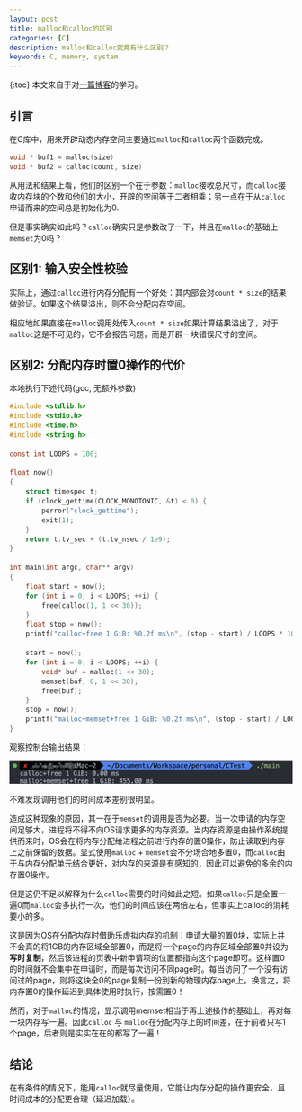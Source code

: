 ```yaml
---
layout: post
title: malloc和calloc的区别
categories: [C]
description: malloc和calloc究竟有什么区别？
keywords: C, memory, system
---
```


{:toc}
本文来自于对[一篇博客](https://vorpus.org/blog/why-does-calloc-exist/)的学习。

## 引言
在C库中，用来开辟动态内存空间主要通过`malloc`和`calloc`两个函数完成。

```c
void * buf1 = malloc(size)
void * buf2 = calloc(count, size)
```

从用法和结果上看，他们的区别一个在于参数：`malloc`接收总尺寸，而`calloc`接收内存块的个数和他们的大小，开辟的空间等于二者相乘；另一点在于从`calloc`申请而来的空间总是初始化为0.

但是事实确实如此吗？`calloc`确实只是参数改了一下，并且在`malloc`的基础上`memset`为0吗？

## 区别1: 输入安全性校验

实际上，通过`calloc`进行内存分配有一个好处：其内部会对`count * size`的结果做验证。如果这个结果溢出，则不会分配内存空间。

相应地如果直接在`malloc`调用处传入`count * size`如果计算结果溢出了，对于`malloc`这是不可见的，它不会报告问题，而是开辟一块错误尺寸的空间。

## 区别2: 分配内存时置0操作的代价

本地执行下述代码(gcc, 无额外参数)
```c
#include <stdlib.h>
#include <stdio.h>
#include <time.h>
#include <string.h>

const int LOOPS = 100;

float now()
{
    struct timespec t;
    if (clock_gettime(CLOCK_MONOTONIC, &t) < 0) {
        perror("clock_gettime");
        exit(1);
    }
    return t.tv_sec + (t.tv_nsec / 1e9);
}

int main(int argc, char** argv)
{
    float start = now();
    for (int i = 0; i < LOOPS; ++i) {
        free(calloc(1, 1 << 30));
    }
    float stop = now();
    printf("calloc+free 1 GiB: %0.2f ms\n", (stop - start) / LOOPS * 1000);

    start = now();
    for (int i = 0; i < LOOPS; ++i) {
        void* buf = malloc(1 << 30);
        memset(buf, 0, 1 << 30);
        free(buf);
    }
    stop = now();
    printf("malloc+memset+free 1 GiB: %0.2f ms\n", (stop - start) / LOOPS * 1000);
}
```

观察控制台输出结果：

![两种方式分配内存的时间代价](/images/blog/MallocAndCalloc/MallocAndCalloc-diff2_result.png)

不难发现调用他们的时间成本差别很明显。

造成这种现象的原因，其一在于`memset`的调用是否为必要。当一次申请的内存空间足够大，进程将不得不向OS请求更多的内存资源。当内存资源是由操作系统提供而来时，OS会在将内存分配给进程之前进行内存的置0操作，防止读取到内存上之前保留的数据。显式使用`malloc` + `memset`会不分场合地多置0，而`calloc`由于与内存分配单元结合更好，对内存的来源是有感知的，因此可以避免的多余的内存置0操作。


但是这仍不足以解释为什么`calloc`需要的时间如此之短。如果`calloc`只是全置一遍0而`malloc`会多执行一次，他们的时间应该在两倍左右，但事实上calloc的消耗要小的多。

这是因为OS在分配内存时借助乐虚拟内存的机制：申请大量的置0块，实际上并不会真的将1GB的内存区域全部置0，而是将一个page的内存区域全部置0并设为**写时复制**，然后该进程的页表中新申请项的位置都指向这个page即可。这样置0的时间就不会集中在申请时，而是每次访问不同page时。每当访问了一个没有访问过的page，则将这块全0的page复制一份到新的物理内存page上。换言之，将内存置0的操作延迟到具体使用时执行，按需置0！

然而，对于`malloc`的情况，显示调用memset相当于再上述操作的基础上，再对每一块内存写一遍。因此`calloc` 与 `malloc`在分配内存上的时间差，在于前者只写1个page，后者则是实实在在的都写了一遍！

## 结论

在有条件的情况下，能用`calloc`就尽量使用，它能让内存分配的操作更安全，且时间成本的分配更合理（延迟加载）。